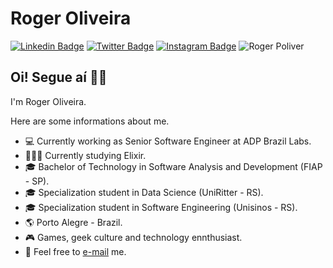 # Roger Oliveira
[![Linkedin Badge](https://img.shields.io/badge/-LinkedIn-blue?style=flat&logo=LinkedIn&logoColor=white)](https://www.linkedin.com/in/rogerpoliver)
[![Twitter Badge](https://img.shields.io/badge/-Twitter-1ca0f1?style=flat&logo=Twitter&logoColor=white)](https://twitter.com/rogerpoliver)
[![Instagram Badge](https://img.shields.io/badge/-Instagram-C13584?style=flat&logo=Instagram&logoColor=white)](https://www.instagram.com/rogerpoliver)
<img src="https://komarev.com/ghpvc/?username=rogerpolvr" alt="Roger Poliver" /> </p>

## Oi! Segue aí ✌🏻

I'm Roger Oliveira.

Here are some informations about me.

- 💻 Currently working as Senior Software Engineer at ADP Brazil Labs.
- 🧙🏻‍♂️ Currently studying Elixir.
- 🎓 Bachelor of Technology in Software Analysis and Development (FIAP - SP).
- 🎓 Specialization student in Data Science (UniRitter - RS).
- 🎓 Specialization student in Software Engineering (Unisinos - RS).
- :earth_americas: Porto Alegre - Brazil.
- :video_game: Games, geek culture and technology ennthusiast.
- 📩 Feel free to [e-mail](mailto:rogerpolvr@gmail.com) me.
